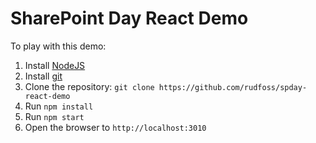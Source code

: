 # SharePoint Day React Demo

To play with this demo:

1. Install [NodeJS](https://nodejs.org/en/download/)
2. Install [git](https://git-scm.com/downloads)
3. Clone the repository: `git clone https://github.com/rudfoss/spday-react-demo`
4. Run `npm install`
5. Run `npm start`
6. Open the browser to `http://localhost:3010`